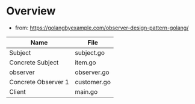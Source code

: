 # Overview

- from: https://golangbyexample.com/observer-design-pattern-golang/

| Name      |   File    |
| --------- | ---------- |
|Subject |		subject.go |
|Concrete Subject |	item.go |
|observer |		observer.go |
|Concrete Observer 1 |	customer.go |
|Client |		main.go |

